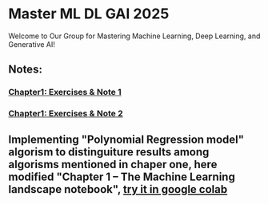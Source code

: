 # Master ML DL GAI 2025
Welcome to Our Group for Mastering Machine Learning, Deep Learning, and Generative AI!

## Notes:

### [Chapter1: Exercises & Note 1](https://github.com/Abdalla4AI/Master-ML_DL_GAI_2025/wiki/Chapter1:-Exercises-&-Note-1)</br>
### [Chapter1: Exercises & Note 2](https://github.com/Abdalla4AI/Master-ML_DL_GAI_2025/wiki/3.-Chaper1,-Exercises-&-Note-2)

## Implementing "Polynomial Regression model" algorism to distinguiture results among algorisms mentioned in chaper one, here modified "Chapter 1 – The Machine Learning landscape notebook", [try it in google colab](https://githubtocolab.com/Abdalla4AI/Master-ML_DL_GAI_2025/blob/main/Colab/01_the_machine_learning_landscape.ipynb)
</br>
